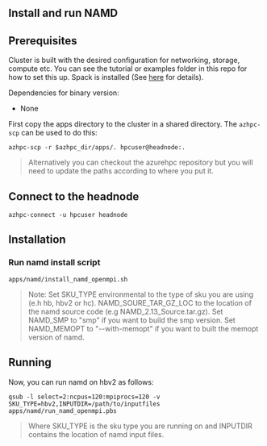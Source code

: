 ## Install and run NAMD 

## Prerequisites

Cluster is built with the desired configuration for networking, storage, compute etc. You can see the tutorial or examples folder in this repo for how to set this up. Spack is installed (See [here](../spack/readme.md) for details).

Dependencies for binary version:

* None


First copy the apps directory to the cluster in a shared directory.  The `azhpc-scp` can be used to do this:

```
azhpc-scp -r $azhpc_dir/apps/. hpcuser@headnode:.
```

> Alternatively you can checkout the azurehpc repository but you will need to update the paths according to where you put it.


## Connect to the headnode

```
azhpc-connect -u hpcuser headnode
```

## Installation

### Run namd install script
```
apps/namd/install_namd_openmpi.sh 
```
> Note: Set SKU_TYPE environmental to the type of sku you are using (e.h hb, hbv2 or hc). NAMD_SOURE_TAR_GZ_LOC to the location of the namd source code (e.g NAMD_2.13_Source.tar.gz). Set NAMD_SMP to "smp" if you want to build the smp version. Set NAMD_MEMOPT to "--with-memopt" if you want to built the memopt version of namd.

## Running


Now, you can run namd on hbv2 as follows:

```
qsub -l select=2:ncpus=120:mpiprocs=120 -v SKU_TYPE=hbv2,INPUTDIR=/path/to/inputfiles apps/namd/run_namd_openmpi.pbs

```
> Where SKU_TYPE is the sku type you are running on and INPUTDIR contains the location of namd input files.


